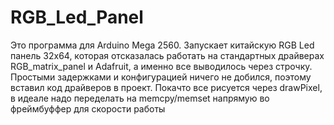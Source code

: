 # RGB_Led_Panel
Это программа для Arduino Mega 2560.
Запускает китайскую RGB Led панель 32х64, которая отсказалась работать 
на стандартных драйверах RGB_matrix_panel и Adafruit, а именно все выводилось 
через строчку. Простыми задержками и конфигурацией ничего не добился, 
поэтому вставил код драйверов в проект.
Покачто все рисуется через drawPixel, в идеале надо переделать на 
memcpy/memset напрямую во фреймбуффер для скорости работы
